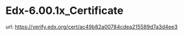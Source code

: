 Edx-6.00.1x_Certificate
=======================
url: https://verify.edx.org/cert/ac49b82a00784cdea215589d7a3d4ee3
